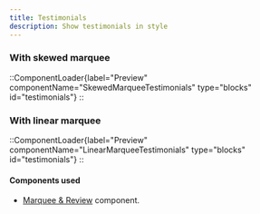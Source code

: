 ```yaml
---
title: Testimonials
description: Show testimonials in style
---
```


### With skewed marquee

::ComponentLoader{label="Preview" componentName="SkewedMarqueeTestimonials" type="blocks" id="testimonials"}
::

### With linear marquee

::ComponentLoader{label="Preview" componentName="LinearMarqueeTestimonials" type="blocks" id="testimonials"}
::

#### Components used

- [Marquee & Review](https://inspira-ui.com/docs/components/miscellaneous/marquee) component.
